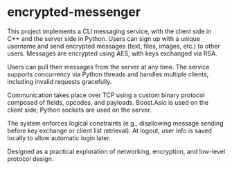 # encrypted-messenger 
This project implements a CLI messaging service, with the client side in C++ and the server side in Python. Users can sign up with a unique username and send encrypted messages (text, files, images, etc.) to other users. Messages are encrypted using AES, with keys exchanged via RSA.
 
Users can pull their messages from the server at any time. The service supports concurrency via Python threads and handles multiple clients, including invalid requests gracefully.
 
Communication takes place over TCP using a custom binary protocol composed of fields, opcodes, and payloads. Boost.Asio is used on the client side; Python sockets are used on the server.
 
The system enforces logical constraints (e.g., disallowing message sending before key exchange or client list retrieval). At logout, user info is saved locally to allow automatic login later.

Designed as a practical exploration of networking, encryption, and low-level protocol design.

